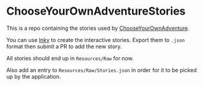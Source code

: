 # ChooseYourOwnAdventureStories

This is a repo containing the stories used by [ChooseYourOwnAdventure](https://github.com/infinitespace-studios/ChooseYourOwnAdventure).

You can use [Inky](https://github.com/inkle/inky) to create the interactive
stories. Export them to `.json` format then submit a PR to add the new
story. 

All stories should end up in `Resources/Raw` for now. 

Also add an entry to `Resources/Raw/Stories.json` in order for it to be 
picked up by the application. 